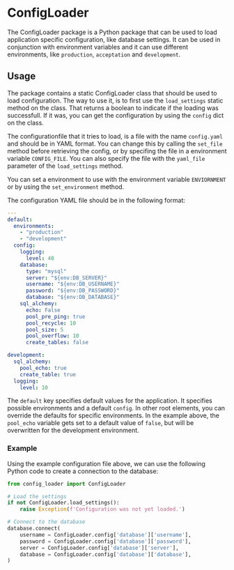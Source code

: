 # ConfigLoader

The ConfigLoader package is a Python package that can be used to load application specific configuration, like database settings. It can be used in conjunction with environment variables and it can use different environments, like `production`, `acceptation` and `development`.

## Usage

The package contains a static ConfigLoader class that should be used to load configuration. The way to use it, is to first use the `load_settings` static method on the class. That returns a boolean to indicate if the loading was successfull. If it was, you can get the configuration by using the `config` dict on the class.

The configurationfile that it tries to load, is a file with the name `config.yaml` and should be in YAML format. You can change this by calling the `set_file` method before retrieving the config, or by specifing the file in a environment variable `CONFIG_FILE`. You can also specify the file with the `yaml_file` parameter of the `load_settings` method.

You can set a environment to use with the environment variable `ENVIORNMENT` or by using the `set_environment` method.

The configuration YAML file should be in the following format:

```yaml
---
default:
  environments:
    - "production"
    - "development"
  config:
    logging:
      level: 40
    database:
      type: "mysql"
      server: "${env:DB_SERVER}"
      username: "${env:DB_USERNAME}"
      password: "${env:DB_PASSWORD}"
      database: "${env:DB_DATABASE}"
    sql_alchemy:
      echo: False
      pool_pre_ping: true
      pool_recycle: 10
      pool_size: 5
      pool_overflow: 10
      create_tables: false

development:
  sql_alchemy:
    pool_echo: true
    create_table: true
  logging:
    level: 10
```

The `default` key specifies default values for the application. It specifies possible environments and a default `config`. In other root elements, you can override the defaults for specific environments. In the example above, the `pool_echo` variable gets set to a default value of `false`, but will be overwritten for the development environment.

### Example

Using the example configuration file above, we can use the following Python code to create a connection to the database:

```python
from config_loader import ConfigLoader

# Load the settings
if not ConfigLoader.load_settings():
    raise Exception(f'Configuration was not yet loaded.')

# Connect to the database
database.connect(
    username = ConfigLoader.config['database']['username'],
    password = ConfigLoader.config['database']['password'],
    server = ConfigLoader.config['database']['server'],
    database = ConfigLoader.config['database']['database'],
)
```